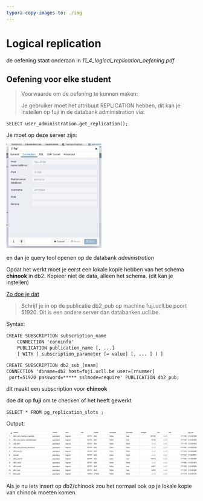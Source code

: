 ```yaml
---
typora-copy-images-to: ./img
---
```


# Logical replication

de oefening staat onderaan in *11_4_logical_replication_oefening.pdf*



## Oefening voor elke student

> Voorwaarde om de oefening te kunnen maken:
>
>  Je gebruiker moet het attribuut REPLICATION hebben, dit kan je instellen op fuji in de databank administration via:
>

```
SELECT user_administration.get_replication();
```

Je moet op deze server zijn:

<img src="img/image-20200517151411425.png" alt="image-20200517151411425" width="50%" />

en dan je query tool openen op de databank *administration*

Opdat het werkt moet je eerst een lokale kopie hebben van het schema **chinook** in db2. Kopieer niet de data, alleen het schema. (dit kan je instellen)

[Zo doe je dat](hoe_maak_ik_een_lokale_databank.md)

> Schrijf je in op de publicatie db2_pub op machine fuji.ucll.be poort 51920. Dit is een andere server dan databanken.ucll.be.
>

Syntax:

```
CREATE SUBSCRIPTION subscription_name
    CONNECTION 'conninfo'
    PUBLICATION publication_name [, ...]
    [ WITH ( subscription_parameter [= value] [, ... ] ) ]
```

```
CREATE SUBSCRIPTION db2_sub_[naam]
CONNECTION 'dbname=db2 host=fuji.ucll.be user=[rnummer]
 port=51920 password=***** sslmode=require' PUBLICATION db2_pub;
```

dit maakt een subscription voor **chinook**

doe dit op **fuji** om te checken of het heeft gewerkt

```
SELECT * FROM pg_replication_slots ;
```

Output:

![image-20200519160704840](img/image-20200519160704840.png)



Als je nu iets insert op db2/chinook zou het normaal ook op je lokale kopie van chinook moeten komen.